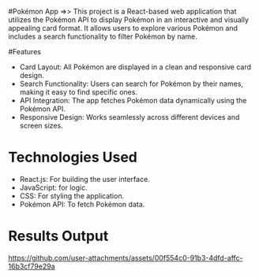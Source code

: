 #Pokémon App
=>> This project is a React-based web application that utilizes the Pokémon API to display Pokémon in an interactive and visually appealing card format. It allows users to explore various Pokémon and includes a search functionality to filter Pokémon by name.

#Features

* Card Layout: All Pokémon are displayed in a clean and responsive card design.
* Search Functionality: Users can search for Pokémon by their names, making it easy to find specific ones.
* API Integration: The app fetches Pokémon data dynamically using the Pokémon API.
* Responsive Design: Works seamlessly across different devices and screen sizes.

# Technologies Used
* React.js: For building the user interface.
* JavaScript: for logic.
* CSS: For styling the application.
* Pokémon API: To fetch Pokémon data.

# Results Output
https://github.com/user-attachments/assets/00f554c0-91b3-4dfd-affc-16b3cf79e29a
